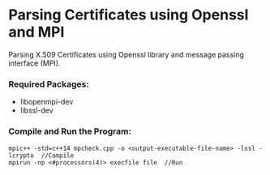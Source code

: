 # Parsing Certificates using Openssl and MPI
Parsing X.509 Certificates using Openssl library and message passing interface (MPI).

### Required Packages:
* libopenmpi-dev
* libssl-dev

### Compile and Run the Program:
```
mpic++ -std=c++14 mpcheck.cpp -o <output-executable-file-name> -lssl -lcrypto  //Compile 
mpirun -np <#processors(4)> execfile file  //Run
```
